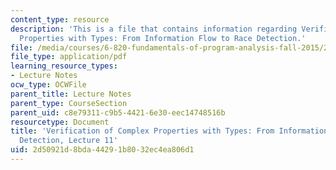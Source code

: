 ```yaml
---
content_type: resource
description: 'This is a file that contains information regarding Verification of Complex
  Properties with Types: From Information Flow to Race Detection.'
file: /media/courses/6-820-fundamentals-of-program-analysis-fall-2015/2d50921d8bda44291b8032ec4ea806d1_MIT6_820F15_L11.pdf
file_type: application/pdf
learning_resource_types:
- Lecture Notes
ocw_type: OCWFile
parent_title: Lecture Notes
parent_type: CourseSection
parent_uid: c8e79311-c9b5-4421-6e30-eec14748516b
resourcetype: Document
title: 'Verification of Complex Properties with Types: From Information Flow to Race
  Detection, Lecture 11'
uid: 2d50921d-8bda-4429-1b80-32ec4ea806d1
---
```

